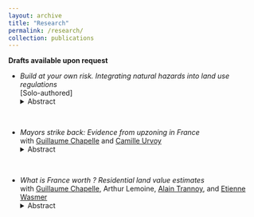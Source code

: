 ```yaml
---
layout: archive
title: "Research"
permalink: /research/
collection: publications
---
```


**Drafts available upon request**

- *Build at your own risk. Integrating natural hazards into land use regulations* \
  [Solo-authored]
  <details>
  <summary> Abstract </summary>
  Insurance coverage provides little incentive for households to adapt their dwellings to the natural risks to which they are exposed. This paper studies the housing market impacts of regulations that  limit development in at-risk areas and mandate protective building norms. Using a novel national dataset and variation in the timing and spatial scope of policy implementation, I provide evidence that these regulations initially strongly limit new housing supply, but the long-term decrease in quantities is modest as the supply elasticity increases. I further show that with full insurance coverage, households do not value adaptation but still negatively value living in risky locations, which evidences risk aversion against natural hazards.
  </details>
<br>

- *Mayors strike back: Evidence from upzoning in France* \
  with [Guillaume Chapelle](https://sites.google.com/view/guillaume-chapelle/home) and [Camille Urvoy](https://sites.google.com/view/camille-urvoy/home)   
  <details>
  <summary> Abstract </summary>
   To address rising housing prices, national governments have increasingly sought to relax local land use rules through “upzoning” reforms. Yet the effectiveness of such top-down policies remains uncertain. This paper examines the impact of a reform in France that abolished floor area ratios (FAR) from unique zoning data in the Paris Urban area. We exploit within-municipality variation in pre-reform FAR coverage through a difference-in-differences strategy. We show that local governments responded by tightening other regulatory tools, such as maximum heights and building coverage ratios, and increasing permit refusals. These countervailing responses undermined the deregulatory intent of the reform, resulting in negligible effects on real estate markets. Our findings highlight the political and institutional limits of central government efforts to override local zoning decisions.
   </details>
<br>

- *What is France worth ? Residential land value estimates* \
  with [Guillaume Chapelle](https://sites.google.com/view/guillaume-chapelle/home), Arthur Lemoine, [Alain Trannoy](https://perso.amse-aixmarseille.fr/trannoy), and [Etienne Wasmer](https://sites.google.com/site/etiennewasmer)
  <details>
  <summary> Abstract </summary>
    This paper provides a new methodology to estimate the value of residential land at the local level. We assemble a unique, quasi-exhaustive dataset of land transactions across metropolitan France from 2010 to 2019, covering both single-family and multi-family developments. We document a striking divergence in land price dynamics: multi-family land prices grew five times faster than single-family land prices. We develop two families of predictive models, namely hedonic regressions and machine learning algorithms. Hedonic regressions show more credible aggregated and microeconomic results, despite worse predictive performance on multi-family markets.
  </details>
